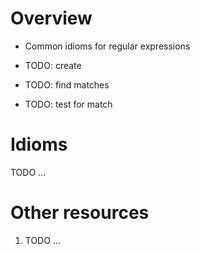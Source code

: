 # Overview
- Common idioms for regular expressions


- TODO: create
- TODO: find matches
- TODO: test for match


# Idioms
TODO ...


# Other resources
1. TODO ...
